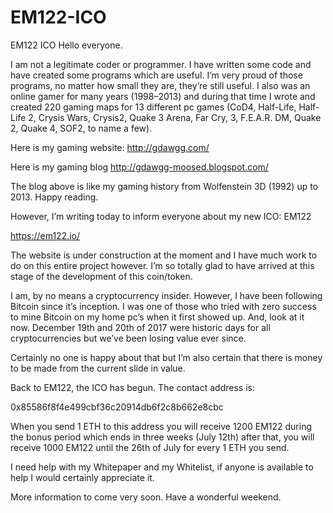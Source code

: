 # EM122-ICO
EM122 ICO
Hello everyone.

I am not a legitimate coder or programmer. I have written some code and have created some programs which are useful. I’m very proud of those programs, no matter how small they are, they’re still useful. I also was an online gamer for many years (1998–2013) and during that time I wrote and created 220 gaming maps for 13 different pc games (CoD4, Half-Life, Half-Life 2, Crysis Wars, Crysis2, Quake 3 Arena, Far Cry, 3, F.E.A.R. DM, Quake 2, Quake 4, SOF2, to name a few).

Here is my gaming website: http://gdawgg.com/

Here is my gaming blog http://gdawgg-moosed.blogspot.com/

The blog above is like my gaming history from Wolfenstein 3D (1992) up to 2013. Happy reading.

However, I’m writing today to inform everyone about my new ICO: EM122

https://em122.io/

The website is under construction at the moment and I have much work to do on this entire project however. I’m so totally glad to have arrived at this stage of the development of this coin/token.

I am, by no means a cryptocurrency insider. However, I have been following Bitcoin since it’s inception. I was one of those who tried with zero success to mine Bitcoin on my home pc’s when it first showed up. And, look at it now. December 19th and 20th of 2017 were historic days for all cryptocurrencies but we’ve been losing value ever since.

Certainly no one is happy about that but I’m also certain that there is money to be made from the current slide in value.

Back to EM122, the ICO has begun. The contact address is:

0x85586f8f4e499cbf36c20914db6f2c8b662e8cbc

When you send 1 ETH to this address you will receive 1200 EM122 during the bonus period which ends in three weeks (July 12th) after that, you will receive 1000 EM122 until the 26th of July for every 1 ETH you send.

I need help with my Whitepaper and my Whitelist, if anyone is available to help I would certainly appreciate it.

More information to come very soon. Have a wonderful weekend.
